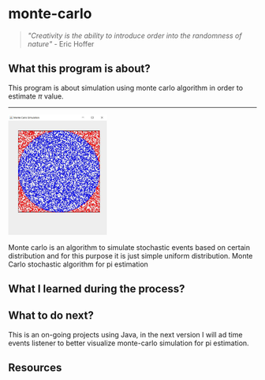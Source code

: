 # monte-carlo

> *"Creativity is the ability to introduce order into the randomness of nature"* - Eric Hoffer

## What this program is about?
This program is about simulation using monte carlo algorithm in order to estimate $\pi$ value. <hr>
<img src="img/preview.JPG" alt="monte-carlo-preview" width="200"/>




Monte carlo is an algorithm to simulate stochastic events based on certain distribution and for this purpose it is just simple uniform distribution.
Monte Carlo stochastic algorithm for pi estimation</br>

## What I learned during the process?




## What to do next?
This is an on-going projects using Java, in the next version I will ad time events listener to better visualize monte-carlo simulation for pi estimation.


## Resources

